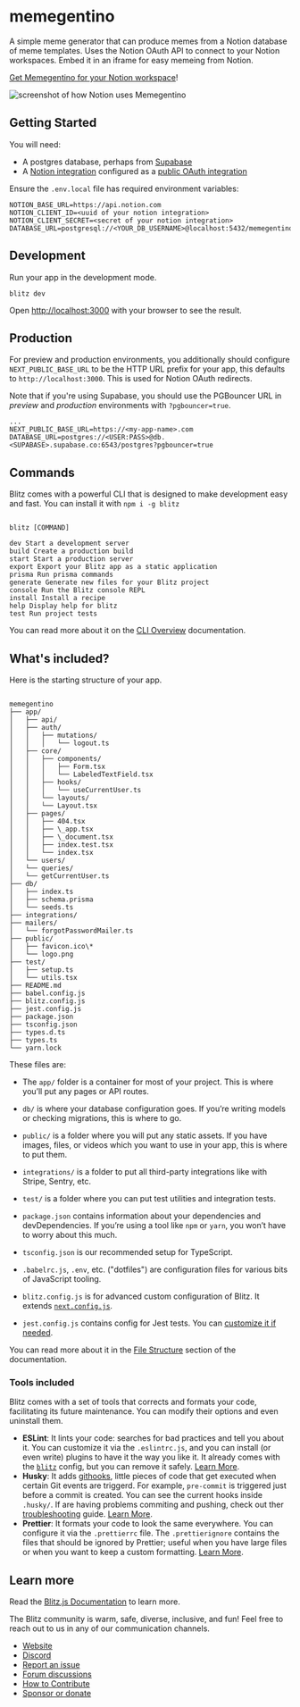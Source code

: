 # **memegentino**

A simple meme generator that can produce memes from a Notion database of meme
templates. Uses the Notion OAuth API to connect to your Notion workspaces. Embed
it in an iframe for easy memeing from Notion.

[Get Memegentino for your Notion workspace](https://jitl.notion.site/Memegentino-a88d462ab4d7482c870b1120d4dc49d5)!

![screenshot of how Notion uses Memegentino](./screenshot.png)

## Getting Started

You will need:

- A postgres database, perhaps from [Supabase](https://supabase.io/)
- A [Notion integration](https://developers.notion.com/docs/getting-started) configured as a [public OAuth integration](https://developers.notion.com/docs/authorization#authorizing-public-integrations)

Ensure the `.env.local` file has required environment variables:

```
NOTION_BASE_URL=https://api.notion.com
NOTION_CLIENT_ID=<uuid of your notion integration>
NOTION_CLIENT_SECRET=<secret of your notion integration>
DATABASE_URL=postgresql://<YOUR_DB_USERNAME>@localhost:5432/memegentino
```

## Development

Run your app in the development mode.

```
blitz dev
```

Open [http://localhost:3000](http://localhost:3000) with your browser to see the result.

## Production

For preview and production environments, you additionally should configure
`NEXT_PUBLIC_BASE_URL` to be the HTTP URL prefix for your app, this defaults to
`http://localhost:3000`. This is used for Notion OAuth redirects.

Note that if you're using Supabase, you should use the PGBouncer URL in _preview_ and
_production_ environments with `?pgbouncer=true`.

```
...
NEXT_PUBLIC_BASE_URL=https://<my-app-name>.com
DATABASE_URL=postgres://<USER:PASS>@db.<SUPABASE>.supabase.co:6543/postgres?pgbouncer=true
```

## Commands

Blitz comes with a powerful CLI that is designed to make development easy and fast. You can install it with `npm i -g blitz`

```

blitz [COMMAND]

dev Start a development server
build Create a production build
start Start a production server
export Export your Blitz app as a static application
prisma Run prisma commands
generate Generate new files for your Blitz project
console Run the Blitz console REPL
install Install a recipe
help Display help for blitz
test Run project tests

```

You can read more about it on the [CLI Overview](https://blitzjs.com/docs/cli-overview) documentation.

## What's included?

Here is the starting structure of your app.

```

memegentino
├── app/
│   ├── api/
│   ├── auth/
│   │   ├── mutations/
│   │   │   └── logout.ts
│   ├── core/
│   │   ├── components/
│   │   │   ├── Form.tsx
│   │   │   └── LabeledTextField.tsx
│   │   ├── hooks/
│   │   │   └── useCurrentUser.ts
│   │   └── layouts/
│   │   └── Layout.tsx
│   ├── pages/
│   │   ├── 404.tsx
│   │   ├── \_app.tsx
│   │   ├── \_document.tsx
│   │   ├── index.test.tsx
│   │   └── index.tsx
│   └── users/
│   └── queries/
│   └── getCurrentUser.ts
├── db/
│   ├── index.ts
│   ├── schema.prisma
│   └── seeds.ts
├── integrations/
├── mailers/
│   └── forgotPasswordMailer.ts
├── public/
│   ├── favicon.ico\*
│   └── logo.png
├── test/
│   ├── setup.ts
│   └── utils.tsx
├── README.md
├── babel.config.js
├── blitz.config.js
├── jest.config.js
├── package.json
├── tsconfig.json
├── types.d.ts
├── types.ts
└── yarn.lock

```

These files are:

- The `app/` folder is a container for most of your project. This is where you’ll put any pages or API routes.

- `db/` is where your database configuration goes. If you’re writing models or checking migrations, this is where to go.

- `public/` is a folder where you will put any static assets. If you have images, files, or videos which you want to use in your app, this is where to put them.

- `integrations/` is a folder to put all third-party integrations like with Stripe, Sentry, etc.

- `test/` is a folder where you can put test utilities and integration tests.

- `package.json` contains information about your dependencies and devDependencies. If you’re using a tool like `npm` or `yarn`, you won’t have to worry about this much.

- `tsconfig.json` is our recommended setup for TypeScript.

- `.babelrc.js`, `.env`, etc. ("dotfiles") are configuration files for various bits of JavaScript tooling.

- `blitz.config.js` is for advanced custom configuration of Blitz. It extends [`next.config.js`](https://nextjs.org/docs/api-reference/next.config.js/introduction).

- `jest.config.js` contains config for Jest tests. You can [customize it if needed](https://jestjs.io/docs/en/configuration).

You can read more about it in the [File Structure](https://blitzjs.com/docs/file-structure) section of the documentation.

### Tools included

Blitz comes with a set of tools that corrects and formats your code, facilitating its future maintenance. You can modify their options and even uninstall them.

- **ESLint**: It lints your code: searches for bad practices and tell you about it. You can customize it via the `.eslintrc.js`, and you can install (or even write) plugins to have it the way you like it. It already comes with the [`blitz`](https://github.com/blitz-js/blitz/tree/canary/packages/eslint-config) config, but you can remove it safely. [Learn More](https://eslint.org).
- **Husky**: It adds [githooks](https://git-scm.com/docs/githooks), little pieces of code that get executed when certain Git events are triggerd. For example, `pre-commit` is triggered just before a commit is created. You can see the current hooks inside `.husky/`. If are having problems commiting and pushing, check out ther [troubleshooting](https://typicode.github.io/husky/#/?id=troubleshoot) guide. [Learn More](https://typicode.github.io/husky).
- **Prettier**: It formats your code to look the same everywhere. You can configure it via the `.prettierrc` file. The `.prettierignore` contains the files that should be ignored by Prettier; useful when you have large files or when you want to keep a custom formatting. [Learn More](https://prettier.io).

## Learn more

Read the [Blitz.js Documentation](https://blitzjs.com/docs/getting-started) to learn more.

The Blitz community is warm, safe, diverse, inclusive, and fun! Feel free to reach out to us in any of our communication channels.

- [Website](https://blitzjs.com/)
- [Discord](https://discord.blitzjs.com/)
- [Report an issue](https://github.com/blitz-js/blitz/issues/new/choose)
- [Forum discussions](https://github.com/blitz-js/blitz/discussions)
- [How to Contribute](https://blitzjs.com/docs/contributing)
- [Sponsor or donate](https://github.com/blitz-js/blitz#sponsors-and-donations)
